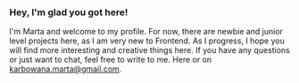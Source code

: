 ### Hey, I'm glad you got here!

I'm Marta and welcome to my profile. For now, there are newbie and junior level projects here, as I am very new to Frontend. As I progress, I hope you will find more interesting and creative things here. If you have any questions or just want to chat, feel free to write to me. Here or on karbowana.marta@gmail.com.



<!--
**karbowskam/karbowskam** is a ✨ _special_ ✨ repository because its `README.md` (this file) appears on your GitHub profile.

Here are some ideas to get you started:

- 🔭 I’m currently working on ...
- 🌱 I’m currently learning ...
- 👯 I’m looking to collaborate on ...
- 🤔 I’m looking for help with ...
- 💬 Ask me about ...
- 📫 How to reach me: ...
- 😄 Pronouns: ...
- ⚡ Fun fact: ...
-->
